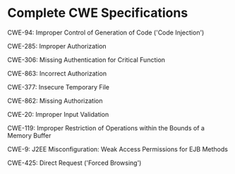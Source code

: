 

# Complete CWE Specifications

CWE-94: Improper Control of Generation of Code ('Code Injection')

CWE-285: Improper Authorization

CWE-306: Missing Authentication for Critical Function

CWE-863: Incorrect Authorization

CWE-377: Insecure Temporary File

CWE-862: Missing Authorization

CWE-20: Improper Input Validation

CWE-119: Improper Restriction of Operations within the Bounds of a Memory Buffer

CWE-9: J2EE Misconfiguration: Weak Access Permissions for EJB Methods

CWE-425: Direct Request ('Forced Browsing')